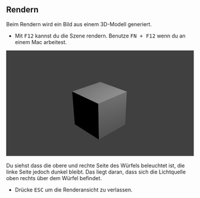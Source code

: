 ## Rendern

Beim Rendern wird ein Bild aus einem 3D-Modell generiert.

+ Mit <kbd>F12</kbd> kannst du die Szene rendern. Benutze <kbd>FN + F12</kbd> wenn du an einem Mac arbeitest.

![Gerendertes Bild](images/render.png)

Du siehst dass die obere und rechte Seite des Würfels beleuchtet ist, die linke Seite jedoch dunkel bleibt. Das liegt daran, dass sich die Lichtquelle oben rechts über dem Würfel befindet.

+ Drücke <kbd>ESC</kbd> um die Renderansicht zu verlassen.